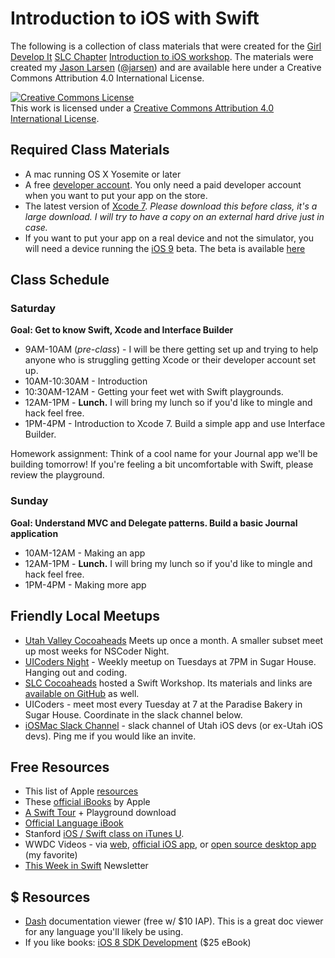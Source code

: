 # Introduction to iOS with Swift

The following is a collection of class materials that were created for the [Girl Develop It](https://www.girldevelopit.com) [SLC Chapter](https://www.girldevelopit.com/chapters/salt-lake-city) [Introduction to iOS workshop](http://www.meetup.com/Girl-Develop-It-Salt-Lake-City/events/222965183/). The materials were created my [Jason Larsen](http://jasonlarsen.me/) ([@jarsen](https://twitter.com/jarsen)) and are available here under a Creative Commons Attribution 4.0 International License.

<a rel="license" href="http://creativecommons.org/licenses/by/4.0/"><img alt="Creative Commons License" style="border-width:0" src="https://i.creativecommons.org/l/by/4.0/88x31.png" /></a><br />This work is licensed under a <a rel="license" href="http://creativecommons.org/licenses/by/4.0/">Creative Commons Attribution 4.0 International License</a>.

## Required Class Materials

* A mac running OS X Yosemite or later
* A free [developer account](https://developer.apple.com/programs/). You only need a paid developer account when you want to put your app on the store.
* The latest version of [Xcode 7](https://developer.apple.com/xcode/downloads/). _Please download this before class, it's a large download. I will try to have a copy on an external hard drive just in case._
* If you want to put your app on a real device and not the simulator, you will need a device running the [iOS 9](http://www.apple.com/ios/ios9-preview/?cid=wwa-us-kwg-features-com) beta. The beta is available [here](https://beta.apple.com)

## Class Schedule

### Saturday
**Goal: Get to know Swift, Xcode and Interface Builder**

* 9AM-10AM (*pre-class*) - I will be there getting set up and trying to help anyone who is struggling getting Xcode or their developer account set up.
* 10AM-10:30AM - Introduction
* 10:30AM-12AM - Getting your feet wet with Swift playgrounds.
* 12AM-1PM - **Lunch.** I will bring my lunch so if you'd like to mingle and hack feel free.
* 1PM-4PM - Introduction to Xcode 7. Build a simple app and use Interface Builder.

Homework assignment: Think of a cool name for your Journal app we'll be building tomorrow! If you're feeling a bit uncomfortable with Swift, please review the playground.

### Sunday
**Goal: Understand MVC and Delegate patterns. Build a basic Journal application**

* 10AM-12AM - Making an app
* 12AM-1PM - **Lunch.** I will bring my lunch so if you'd like to mingle and hack feel free.
* 1PM-4PM - Making more app

## Friendly Local Meetups

* [Utah Valley Cocoaheads](http://www.meetup.com/Utah-Valley-CocoaHeads-iOS-and-Mac-Development/) Meets up once a month. A smaller subset meet up most weeks for NSCoder Night.
* [UICoders Night](https://groups.google.com/forum/#!forum/uicoders-slc) - Weekly meetup on Tuesdays at 7PM in Sugar House. Hanging out and coding.
* [SLC Cocoaheads](https://www.facebook.com/groups/127783123953808/) hosted a Swift Workshop. Its materials and links are [available on GitHub](https://github.com/tompiarulli/starting-swift) as well.
* UICoders - meet most every Tuesday at 7 at the Paradise Bakery in Sugar House. Coordinate in the slack channel below.
* [iOSMac Slack Channel](https://iosmac.slack.com) - slack channel of Utah iOS devs (or ex-Utah iOS devs). Ping me if you would like an invite.

## Free Resources

* This list of Apple [resources](https://developer.apple.com/swift/resources/)
* These [official iBooks](https://developer.apple.com/swift/resources/) by Apple
* [A Swift Tour](https://developer.apple.com/library/prerelease/ios/documentation/Swift/Conceptual/Swift_Programming_Language/GuidedTour.html) + Playground download
* [Official Language iBook](https://itunes.apple.com/us/book/swift-programming-language/id1002622538?mt=11)
* Stanford [iOS / Swift class on iTunes U](https://itunes.apple.com/us/course/developing-ios-8-apps-swift/id961180099).
* WWDC Videos - via [web](https://developer.apple.com/videos/), [official iOS app](https://itunes.apple.com/us/app/wwdc/id640199958?mt=8), or [open source desktop app](https://github.com/insidegui/WWDC) (my favorite)
* [This Week in Swift](https://swiftnews.curated.co) Newsletter

## $ Resources

* [Dash](https://kapeli.com/dash) documentation viewer (free w/ $10 IAP). This is a great doc viewer for any language you'll likely be using.
* If you like books: [iOS 8 SDK Development](https://pragprog.com/book/adios2/ios-8-sdk-development) ($25 eBook)
